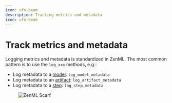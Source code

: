```yaml
---
icon: ufo-beam
description: Tracking metrics and metadata
icon: ufo-beam
---
```


# Track metrics and metadata

Logging metrics and metadata is standardized in ZenML. The most common pattern is to use the `log_xxx` methods, e.g.:

* Log metadata to a [model](attach-metadata-to-a-model.md): `log_model_metadata`
* Log metadata to an [artifact](attach-metadata-to-an-artifact.md): `log_artifact_metadata`
* Log metadata to a [step](attach-metadata-to-steps.md): `log_step_metadata`

<figure><img src="https://static.scarf.sh/a.png?x-pxid=f0b4f458-0a54-4fcd-aa95-d5ee424815bc" alt="ZenML Scarf"><figcaption></figcaption></figure>
